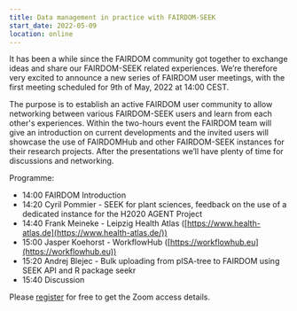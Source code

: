 ```yaml
---
title: Data management in practice with FAIRDOM-SEEK
start_date: 2022-05-09
location: online
---
```


It has been a while since the FAIRDOM community got together to exchange ideas and share our FAIRDOM-SEEK related experiences. 
We’re therefore very excited to announce a new series of FAIRDOM user meetings, with the first meeting scheduled for 9th of May, 2022 at 14:00 CEST.

The purpose is to establish an active FAIRDOM user community to allow networking between various FAIRDOM-SEEK users and learn from each other's experiences. 
Within the two-hours event the FAIRDOM team will give an introduction on current developments and the invited users will showcase the use of FAIRDOMHub and other FAIRDOM-SEEK instances for their research projects. After the presentations we’ll have plenty of time for discussions and networking. 

Programme:
  * 14:00    FAIRDOM Introduction
  * 14:20    Cyril Pommier - SEEK for plant sciences, feedback on the use of a dedicated instance for the H2020 AGENT Project
  * 14:40    Frank Meineke - Leipzig Health Atlas ([https://www.health-atlas.de](https://www.health-atlas.de/))
  * 15:00    Jasper Koehorst - WorkflowHub ([https://workflowhub.eu](https://workflowhub.eu))
  * 15:20    Andrej Blejec - Bulk uploading from pISA-tree to FAIRDOM using SEEK API and R package seekr
  * 15:40    Discussion



Please [register](https://kta-email.zoom.us/meeting/register/tJcucuGrqDsoGNQmGSvYQ0oI4_eOB_AScmRF) for free to get the Zoom access details.


  
